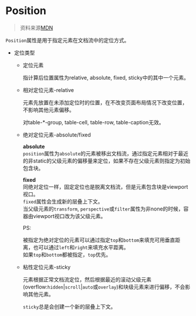 # Position

> 资料来源[MDN](https://developer.mozilla.org/zh-CN/docs/Web/CSS/position)

``Position``属性是用于指定元素在文档流中的定位方式。

- 定位类型

  - 定位元素
    
    指计算后位置属性为relative, absolute, fixed, sticky中的其中一个元素。
    
  - 相对定位元素-relative
    
    元素先放置在未添加定位时的位置，在不改变页面布局情况下改变位置，不影响其他元素偏移。
    
    对table-\*-group, table-cell, table-row, table-caption无效。
    
  - 绝对定位元素-absolute/fixed
    
    **absolute**    
    ``position``属性为``absolute``的元素被移出文档流，通过指定元素相对于最近的非static的父级元素的偏移量来定位，如果不存在父级元素则指定为初始包含块。
    
    **fixed**    
    同绝对定位一样，固定定位也是脱离文档流，但是元素包含块是viewport视口。    
    ``fixed``属性会生成新的层叠上下文。    
    当父级元素的``transform``, ``perspective``或``filter``属性为非none的时候，容器由viewport视口改为该父级元素。
    
    
    PS: 
    
      被指定为绝对定位的元素可以通过指定``top``和``bottom``来填充可用垂直距离，也可以通过``left``和``right``来填充水平距离。    
      如果``top``和``bottom``都被指定，``top``优先。
    
  - 粘性定位元素-sticky
    
    元素根据正常文档流定位，然后根据最近的滚动父级元素(overflow:``hidden``|``scroll``|``auto``或``overlay``)和块级元素来进行偏移，不会影响其他元素。
    
    ``sticky``总是会创建一个新的层叠上下文。
